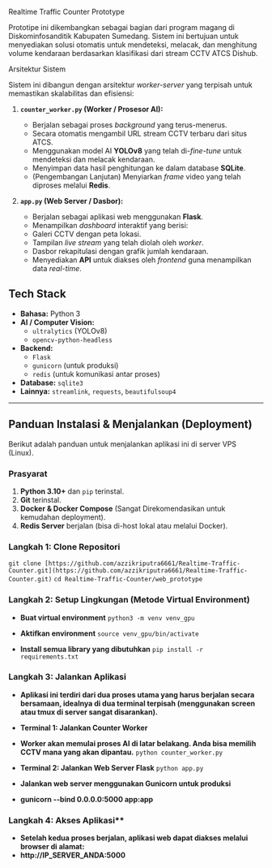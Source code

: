 Realtime Traffic Counter Prototype

Prototipe ini dikembangkan sebagai bagian dari program magang di Diskominfosanditik Kabupaten Sumedang. Sistem ini bertujuan untuk menyediakan solusi otomatis untuk mendeteksi, melacak, dan menghitung volume kendaraan berdasarkan klasifikasi dari stream CCTV ATCS Dishub.

Arsitektur Sistem

Sistem ini dibangun dengan arsitektur *worker-server* yang terpisah untuk memastikan skalabilitas dan efisiensi:

1.  **`counter_worker.py` (Worker / Prosesor AI):**
    * Berjalan sebagai proses *background* yang terus-menerus.
    * Secara otomatis mengambil URL stream CCTV terbaru dari situs ATCS.
    * Menggunakan model AI **YOLOv8** yang telah di-*fine-tune* untuk mendeteksi dan melacak kendaraan.
    * Menyimpan data hasil penghitungan ke dalam database **SQLite**.
    * (Pengembangan Lanjutan) Menyiarkan *frame* video yang telah diproses melalui **Redis**.

2.  **`app.py` (Web Server / Dasbor):**
    * Berjalan sebagai aplikasi web menggunakan **Flask**.
    * Menampilkan *dashboard* interaktif yang berisi:
    * Galeri CCTV dengan peta lokasi.
    * Tampilan *live stream* yang telah diolah oleh *worker*.
    * Dasbor rekapitulasi dengan grafik jumlah kendaraan.
    * Menyediakan **API** untuk diakses oleh *frontend* guna menampilkan data *real-time*.

## Tech Stack

* **Bahasa:** Python 3
* **AI / Computer Vision:**
    * `ultralytics` (YOLOv8)
    * `opencv-python-headless`
* **Backend:**
    * `Flask`
    * `gunicorn` (untuk produksi)
    * `redis` (untuk komunikasi antar proses)
* **Database:** `sqlite3`
* **Lainnya:** `streamlink`, `requests`, `beautifulsoup4`

---

## Panduan Instalasi & Menjalankan (Deployment)

Berikut adalah panduan untuk menjalankan aplikasi ini di server VPS (Linux).

### Prasyarat

1.  **Python 3.10+** dan `pip` terinstal.
2.  **Git** terinstal.
3.  **Docker & Docker Compose** (Sangat Direkomendasikan untuk kemudahan deployment).
4.  **Redis Server** berjalan (bisa di-host lokal atau melalui Docker).

### Langkah 1: Clone Repositori

`git clone [https://github.com/azzikriputra6661/Realtime-Traffic-Counter.git](https://github.com/azzikriputra6661/Realtime-Traffic-Counter.git)`
`cd Realtime-Traffic-Counter/web_prototype`

### Langkah 2: Setup Lingkungan (Metode Virtual Environment)

* **Buat virtual environment**
`python3 -m venv venv_gpu`

* **Aktifkan environment**
`source venv_gpu/bin/activate`

* **Install semua library yang dibutuhkan**
`pip install -r requirements.txt`

### Langkah 3: Jalankan Aplikasi
* **Aplikasi ini terdiri dari dua proses utama yang harus berjalan secara bersamaan, idealnya di dua terminal terpisah (menggunakan screen atau tmux di server sangat disarankan).**

* **Terminal 1: Jalankan Counter Worker**
* **Worker akan memulai proses AI di latar belakang. Anda bisa memilih CCTV mana yang akan dipantau.**
`python counter_worker.py`

* **Terminal 2: Jalankan Web Server Flask**
`python app.py`

* **Jalankan web server menggunakan Gunicorn untuk produksi**
* **gunicorn --bind 0.0.0.0:5000 app:app**

### Langkah 4: Akses Aplikasi**
* **Setelah kedua proses berjalan, aplikasi web dapat diakses melalui browser di alamat:**
* **http://IP_SERVER_ANDA:5000**
